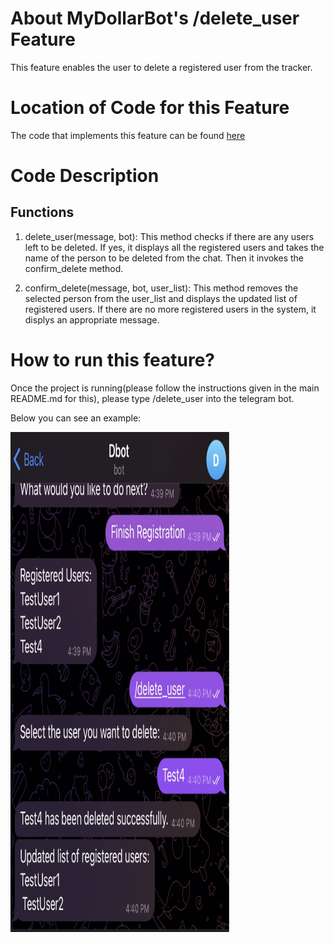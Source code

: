 # About MyDollarBot's /delete_user Feature
This feature enables the user to delete a registered user from the tracker.

# Location of Code for this Feature
The code that implements this feature can be found [here]([https://github.com/Fall-2023-SE-Group-14/DollarBot/blob/release-v2.0/code/delete_user.py)

# Code Description
## Functions

1. delete_user(message, bot):
This method checks if there are any users left to be deleted. If yes, it displays all the registered users and takes the name of the person to be deleted from the chat. Then it invokes the confirm_delete method.

2. confirm_delete(message, bot, user_list):
This method removes the selected person from the user_list and displays the updated list of registered users. If there are no more registered users in the system, it displys an appropriate message.

# How to run this feature?
Once the project is running(please follow the instructions given in the main README.md for this), please type /delete_user into the telegram bot.

Below you can see an example:

<img src="./deleteuser.png" width="350" height="800">
